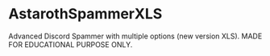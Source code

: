 # AstarothSpammerXLS
Advanced Discord Spammer with multiple options (new version XLS). MADE FOR EDUCATIONAL PURPOSE ONLY.
